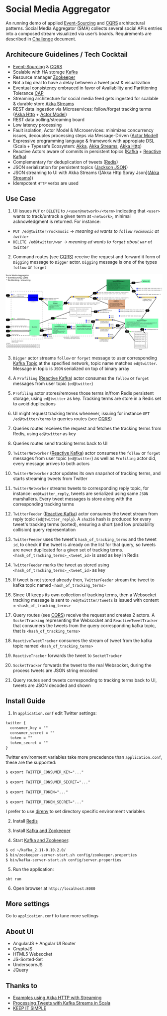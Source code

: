 # Social Media Aggregator

An running demo of applied [Event-Sourcing](https://martinfowler.com/eaaDev/EventSourcing.html) and [CQRS](https://martinfowler.com/bliki/CQRS.html) architectural patterns. Social Media Aggregator (SMA) collects several social APIs entries into a composed stream visualized via user’s boards. Requirements are described in [Challenge](https://raw.githubusercontent.com/eduardo-lago-aguilar/sma/master/doc/redbee-ChallengeSocialmediaaggregator.pdf) document.


## Architecure Guidelines / Tech Cocktail

* [Event-Sourcing](https://martinfowler.com/eaaDev/EventSourcing.html) & [CQRS](https://martinfowler.com/bliki/CQRS.html)
* Scalable with HA storage [Kafka](https://kafka.apache.org)
* Resource manager [Zookeeper](http://zookeeper.apache.org/)
* Not a big deal to have a delay between a tweet post & visualization
* Eventual consistency embraced in favor of Availability and Partitioning Tolerance [CAP](https://en.wikipedia.org/wiki/CAP_theorem)
* Streaming architecture for social media feed gets ingested for scalable & durable store [Akka Streams](http://akka.io/docs/)
* REST data ingestion via Microservices: follow/forget tracking terms ([Akka Http](http://akka.io/docs/) + [Actor Model](https://www.infoq.com/news/2014/10/intro-actor-model))
* REST data polling/streaming board
* Low latency processing
* Fault isolation, Actor Model & Microservices: minimizes concurrency issues, decouples processing steps via Message-Driven ([Actor Model](https://www.infoq.com/news/2014/10/intro-actor-model))
* Expressive programming language & framework with appropiate DSL (Scala + Typesafe Ecosystem: [Akka](http://akka.io/docs/), [Akka Streams](http://akka.io/docs/), [Akka Http](http://akka.io/docs/))
* Reactive Actors aware of commits in persistent topics ([Kafka](https://kafka.apache.org) + [Reactive Kafka](https://github.com/akka/reactive-kafka))
* Complementary for deduplication of tweets ([Redis](https://www.digitalocean.com/community/tutorials/how-to-install-and-configure-redis-on-ubuntu-16-04))
* JSON serialization for persistent topics ([Jackson JSON](https://github.com/FasterXML/jackson))
* JSON streaming to UI with Akka Streams ([Akka Http Spray Json]([Akka Streams](http://akka.io/docs/)))
* Idempotent `HTTP` verbs are used

## Use Case

1. UI issues `PUT` or `DELETE` to `/<user@network>/<term>` indicating that `<user>` wants to track/untrack a given term at `<network>`, minimal acknowledgment is returned. For instance:

  - `PUT /ed@twitter/rockmusic` -> _meaning `ed` wants to `follow` `rockmusic` at `twitter`_
  - `DELETE /ed@twitter/war`    -> _meaning `ed` wants to `forget` about `war` at `twitter`_

2. Command routes (see [CQRS](https://martinfowler.com/bliki/CQRS.html)) receive the request and forward it form of `Digging` message to `Digger` actor. `Digging` message is one of the types `follow` or `forget`

![alt text](https://raw.githubusercontent.com/eduardo-lago-aguilar/sma/master/doc/sma_arch.png "Social Media Aggregator Architecture")


3. `Digger` actor streams `follow` or `forget` message to user corresponding [Kafka Topic](https://kafka.apache.org/documentation/) at the specified network, topic name matches `ed@twitter`. Message in topic is `JSON` serialized on top of binary array

4. A `Profiling` ([Reactive Kafka](https://github.com/akka/reactive-kafka)) actor consumes the `follow` or `forget` messages from user topic (`ed@twitter`)

5. `Profiling` actor stores/removes those terms in/from Redis persistent storage, using `ed@twitter` as key. Tracking terms are store in a Redis set to avoid duplications

6. UI might request tracking terms whenever, issuing for instance `GET /ed@twitter/terms` to queries routes (see [CQRS](https://martinfowler.com/bliki/CQRS.html))

7. Queries routes receives the request and fetches the tracking terms from Redis, using `ed@twitter` as key

8. Queries routes send tracking terms back to UI

9. `TwitterNetworker` ([Reactive Kafka](https://github.com/akka/reactive-kafka)) actor consumes the `follow` or `forget` messages from user topic (`ed@twitter`) as well as `Profiling` actor did, every message arrives to both actors

10. `TwitterNetworker` actor updates its own snapshot of tracking terms, and starts streaming tweets from Twitter

11. `TwitterNetworker` streams tweets to corresponding reply topic, for instance: `ed@twitter_reply`, tweets are serialized using same `JSON` marshallers. Every tweet messages is store along with the corresponding tracking terms

12. `TwitterFeeder` ([Reactive Kafka](https://github.com/akka/reactive-kafka)) actor consumes the tweet stream from reply topic (`ed@twitter_reply`). A `sha256` hash is produced for every tweet's tracking terms (sorted), ensuring a short (and low probability collision) query representation

13. `TwitterFeeder` uses the tweet's `hash_of_tracking_terms` and the tweet `id`, to check if the tweet is already on the list for that query, so tweets are never duplicated for a given set of tracking terms. `<hash_of_tracking_terms>_<tweet_id>` is used as key in Redis

14. `TwitterFeeder` marks the tweet as stored using `<hash_of_tracking_terms>_<tweet_id>` as key

15. If tweet is not stored already then, `TwitterFeeder` stream the tweet to kafka topic named `<hash_of_tracking_terms>`

16. Since UI keeps its own collection of tracking terms, then a Websocket tracking message is sent to `/ed@twittter/tweets` is issued with content = `<hash_of_tracking_terms>`

17. Query routes (see [CQRS](https://martinfowler.com/bliki/CQRS.html)) receive the request and creates 2 actors. A `SocketTracking` representing the Websocket and `ReactiveTweetTracker` that consumers the tweets from the query corresponding kafka topic, that is `<hash_of_tracking_terms>`

18. `ReactiveTweetTracker` consumes the stream of tweet from the kafka topic named `<hash_of_tracking_terms>`

19. `ReactiveTracker` forwards the tweet to `SocketTracker`

20. `SocketTracker` forwards the tweet to the real Websocket, during the process tweets are JSON string encoded

21. Query routes send tweets corresponding to tracking terms back to UI, tweets are JSON decoded and shown

## Install Guide

1. In `application.conf` edit Twitter settings:

```
twitter {
  consumer_key = ""
  consumer_secret = ""
  token = ""
  token_secret = ""
}
```

Twitter environment variables take more precedence than `application.conf`, these are the supported:

```
$ export TWITTER_CONSUMER_KEY="..."

$ export TWITTER_CONSUMER_SECRET="..."

$ export TWITTER_TOKEN="..."

$ export TWITTER_TOKEN_SECRET="..."

```

I prefer to use [direnv](http://direnv.net/) to set directory specific environment variables

2. Install [Redis](https://www.digitalocean.com/community/tutorials/how-to-install-and-configure-redis-on-ubuntu-16-04)

3. Install [Kafka and Zookeeper](https://kafka.apache.org/quickstart)

4. Start [Kafka and Zookeeper](https://kafka.apache.org/quickstart):

```
$ cd ~/kafka_2.11-0.10.2.0/
$ bin/zookeeper-server-start.sh config/zookeeper.properties
$ bin/kafka-server-start.sh config/server.properties
```

5. Run the application:

```
sbt run
```

6. Open browser at `http://localhost:8080`

## More settings
Go to `application.conf` to tune more settings

## About UI
* AngularJS + Angular UI Router
* CryptoJS
* HTML5 Websocket
* JS-Sorted-Set
* UnderscoreJS
* JQuery

## Thanks to
* [Examples using Akka HTTP with Streaming](https://github.com/calvinlfer/akka-http-streaming-response-examples)
* [ Processing Tweets with Kafka Streams in Scala](https://github.com/jpzk/twitterstream)
* [KEEP IT SIMPLE](http://www.styleshout.com/free-templates/keep-it-simple/)